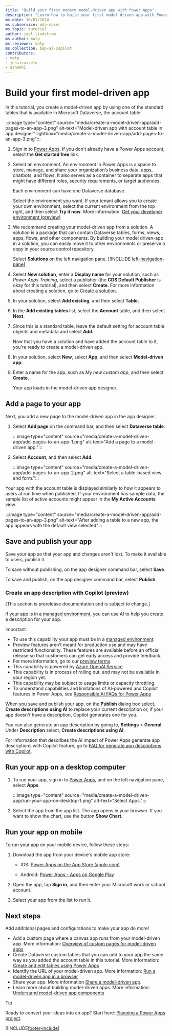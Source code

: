 ```yaml
---
title: "Build your first modern model-driven app with Power Apps"
description: "Learn how to build your first model driven app with Power Apps"
ms.date: 10/01/2024
ms.subservice: mda-maker
ms.topic: tutorial
author: joel-lindstrom
ms.author: matp
ms.reviewer: matp
ms.collection: bap-ai-copilot
contributors:
- matp
- jessicaszelo
- asheehi
---
```

# Build your first model-driven app

In this tutorial, you create a model-driven app by using one of the standard tables that is available in Microsoft Dataverse, the account table.

:::image type="content" source="media/create-a-model-driven-app/add-pages-to-an-app-3.png" alt-text="Model-driven app with account table in app designer" lightbox="media/create-a-model-driven-app/add-pages-to-an-app-3.png":::

1. Sign in to [Power Apps](https://make.powerapps.com/). If you don't already have a Power Apps account, select the **Get started free** link.
1. Select an environment. An environment in Power Apps is a space to store, manage, and share your organization’s business data, apps, chatbots, and flows. It also serves as a container to separate apps that might have different roles, security requirements, or target audiences.

   Each environment can have one Dataverse database.

   Select the environment you want. If your tenant allows you to create your own environment, select the current environment from the top right, and then select **Try it now**. More information: [Get your developer environment (preview)](../maker-create-environment.md)

1. We recommend creating your model-driven app from a solution. A solution is a package that can contain Dataverse tables, forms, views, apps, flows, and other components. By building your model driven-app in a solution, you can easily move it to other environments or preserve a copy in your source control repository.

   Select **Solutions** on the left navigation pane. [!INCLUDE [left-navigation-pane](../../includes/left-navigation-pane.md)]
1. Select **New solution**, enter a **Display name** for your solution, such as *Power Apps Training*, select a publisher (the **CDS Default Publisher** is okay for this tutorial), and then select **Create**. For more information about creating a solution, go to [Create a solution](/powerapps/maker/data-platform/create-solution).

1. In your solution, select **Add existing**, and then select **Table.**

1. In the **Add existing tables** list, select the **Account** table, and then select **Next**.

1. Since this is a standard table, leave the default setting for account table objects and metadata and select **Add.**

   Now that you have a solution and have added the account table to it, you're ready to create a model-driven app.

1. In your solution, select **New**, select **App**, and then select **Model-driven app.**

1. Enter a name for the app, such as *My new custom app*, and then select **Create**.

   Your app loads in the model-driven app designer.

## Add a page to your app

Next, you add a new page to the model-driven app in the app designer.

1. Select **Add page** on the command bar, and then select **Dataverse table**.

   :::image type="content" source="media/create-a-model-driven-app/add-pages-to-an-app-1.png" alt-text="Add a page to a model-driven app.":::

1. Select **Account**, and then select **Add**.

   :::image type="content" source="media/create-a-model-driven-app/add-pages-to-an-app-2.png" alt-text="Select a table-based view and form.":::

Your app with the account table is displayed similarly to how it appears to users at run time when published. If your environment has sample data, the sample list of active accounts might appear in the **My Active Accounts** view.

:::image type="content" source="media/create-a-model-driven-app/add-pages-to-an-app-3.png" alt-text="After adding a table to a new app, the app appears with the default view selected":::

## Save and publish your app

Save your app so that your app and changes aren't lost. To make it available to users, publish it.

To save without publishing, on the app designer command bar, select **Save**.

To save and publish, on the app designer command bar, select **Publish**.

### Create an app description with Copilot (preview)

[This section is prerelease documentation and is subject to change.]

If your app is in a [managed environment](/power-platform/admin/managed-environment-overview), you can use AI to help you create a description for your app.

> [!IMPORTANT]
>
> - To use this capability your app must be in a [managed  environment](/power-platform/admin/managed-environment-overview).
> - Preview features aren’t meant for production use and may have restricted functionality. These features are available before an official release so that customers can get early access and provide feedback.
> - For more information, go to our [preview terms](https://go.microsoft.com/fwlink/?linkid=2189520).
> - This capability is powered by [ Azure OpenAI Service](/azure/cognitive-services/openai/overview).
> - This capability is in process of rolling out, and may not be available in your region yet.
> - This capability  may be subject to usage limits or capacity throttling.
> - To understand capabilities and limitations of AI-powered and Copilot features in Power Apps, see [Responsible AI FAQs for Power Apps](../common/responsible-ai-overview.md)

When you save and publish your app, on the **Publish** dialog box select, **Create descriptions using AI** to replace your current description or, if your app doesn't have a description, Copilot generates one for you.

You can also generate an app description by going to, **Settings** > **General**. Under **Description** select, **Create descriptions using AI**.

For information that describes the AI impact of Power Apps generate app descriptions with Copilot feature, go to [FAQ for generate app descriptions with Copilot](../common/ai-app-descriptions-faq.md).

## Run your app on a desktop computer

1. To run your app, sign in to [Power Apps](https://make.powerapps.com/), and  on the left navigation pane, select **Apps**.

   :::image type="content" source="media/create-a-model-driven-app/run-your-app-on-desktop-1.png" alt-text="Select Apps.":::

1. Select the app from the app list. The app opens in your browser. If you want to show the chart, use the button **Show Chart**.

## Run your app on mobile

To run your app on your mobile device, follow these steps:

1. Download the app from your device's mobile app store:

   - IOS: [‎Power Apps on the App Store (apple.com)](https://apps.apple.com/us/app/power-apps/id1047318566)

   - Android: [Power Apps - Apps on Google Play](https://play.google.com/store/apps/details?id=com.microsoft.msapps&hl=en_US&gl=US)

1. Open the app, tap **Sign in**, and then enter your Microsoft work or school account.

1. Select your app from the list to run it.

## Next steps

Add additional pages and configurations to make your app do more!

- Add a custom page where a canvas app runs from your model-driven app. More information: [Overview of custom pages for model-driven apps](model-app-page-overview.md)
- Create Dataverse custom tables that you can add to your app the same way as you added the account table in this tutorial. More information: [Create and edit tables using Power Apps](../data-platform/create-edit-entities-portal.md)
- Identify the URL of your model-driven app. More information: [Run a model-driven app in a browser](run-model-driven-app.md)
- Share your app. More information [Share a model-driven app](share-model-driven-app.md).
- Learn more about building model-driven apps. More information: [Understand model-driven app components](model-driven-app-components.md)

> [!TIP]
> Ready to convert your ideas into an app? Start here: [Planning a Power Apps project](../../guidance/planning/introduction.md).

[!INCLUDE[footer-include](../../includes/footer-banner.md)]
